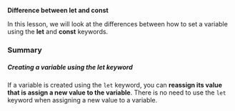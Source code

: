 **Difference between let and const**

In this lesson, we will look at the differences between how to set a variable using the **let** and **const** keywords.

### Summary
##### Creating a variable using the let keyword
If a variable is created using the `let` keyword, you can **reassign its value that is assign a new value to the variable**. There is no need to use the `let` keyword when assigning a new value to a variable.
